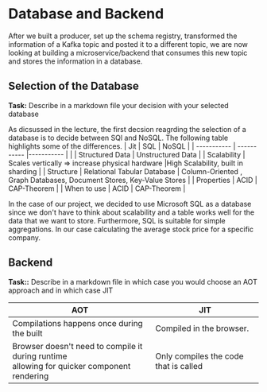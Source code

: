 # Database and Backend

After we built a producer, set up the schema registry, transformed the information of a Kafka topic and posted it to a different topic, we are now looking at building a microservice/backend that consumes this new topic and stores the information in a database.

## Selection of the Database

**Task:** Describe in a markdown file your decision with your selected database

As dicsussed in the lecture, the first decsion reagrding the selection of a database is to decide between SQl and NoSQL. The following table highlights some of the differences.
| Jit         | SQL       | NoSQL        |
| ----------- | ----------- |----------- |
|   | Structured Data    | Unstructured Data      |
| Scalability  | Scales vertically  => increase physical hardware |High Scalability, built in sharding |
| Structure  | Relational Tabular Database    | Column-Oriented , Graph Databases, Document Stores, Key-Value Stores |
| Properties  | ACID    | CAP-Theorem |
| When to use  | ACID    | CAP-Theorem |

In the case of our project, we decided to use Microsoft SQL as a database since we don't have to think about scalability and a table works well for the data that we want to store. Furthermore, SQL is suitable for simple aggregations. In our case calculating the average stock price for a specific company.


## Backend

**Task::** Describe in a markdown file in which case you would choose an AOT approach and in which case JIT


| AOT         | JIT         |
| ----------- | ----------- |
| Compilations happens once during the built     | Compiled in the browser.      |
| Browser doesn't need to compile it during runtime <br /> allowing for quicker component rendering  | Only compiles the code that is called <br /> |
